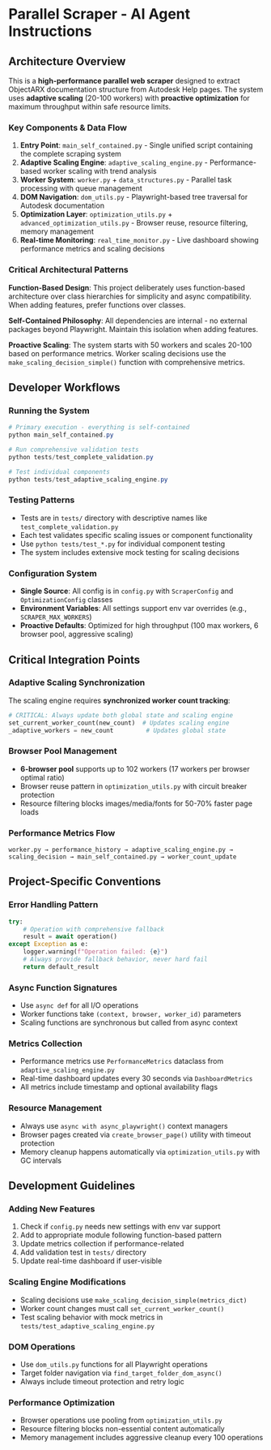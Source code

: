 # Parallel Scraper - AI Agent Instructions

## Architecture Overview

This is a **high-performance parallel web scraper** designed to extract ObjectARX documentation structure from Autodesk Help pages. The system uses **adaptive scaling** (20-100 workers) with **proactive optimization** for maximum throughput within safe resource limits.

### Key Components & Data Flow

1. **Entry Point**: `main_self_contained.py` - Single unified script containing the complete scraping system
2. **Adaptive Scaling Engine**: `adaptive_scaling_engine.py` - Performance-based worker scaling with trend analysis
3. **Worker System**: `worker.py` + `data_structures.py` - Parallel task processing with queue management
4. **DOM Navigation**: `dom_utils.py` - Playwright-based tree traversal for Autodesk documentation
5. **Optimization Layer**: `optimization_utils.py` + `advanced_optimization_utils.py` - Browser reuse, resource filtering, memory management
6. **Real-time Monitoring**: `real_time_monitor.py` - Live dashboard showing performance metrics and scaling decisions

### Critical Architectural Patterns

**Function-Based Design**: This project deliberately uses function-based architecture over class hierarchies for simplicity and async compatibility. When adding features, prefer functions over classes.

**Self-Contained Philosophy**: All dependencies are internal - no external packages beyond Playwright. Maintain this isolation when adding features.

**Proactive Scaling**: The system starts with 50 workers and scales 20-100 based on performance metrics. Worker scaling decisions use the `make_scaling_decision_simple()` function with comprehensive metrics.

## Developer Workflows

### Running the System
```powershell
# Primary execution - everything is self-contained
python main_self_contained.py

# Run comprehensive validation tests
python tests/test_complete_validation.py

# Test individual components
python tests/test_adaptive_scaling_engine.py
```

### Testing Patterns
- Tests are in `tests/` directory with descriptive names like `test_complete_validation.py`
- Each test validates specific scaling issues or component functionality
- Use `python tests/test_*.py` for individual component testing
- The system includes extensive mock testing for scaling decisions

### Configuration System
- **Single Source**: All config is in `config.py` with `ScraperConfig` and `OptimizationConfig` classes
- **Environment Variables**: All settings support env var overrides (e.g., `SCRAPER_MAX_WORKERS`)
- **Proactive Defaults**: Optimized for high throughput (100 max workers, 6 browser pool, aggressive scaling)

## Critical Integration Points

### Adaptive Scaling Synchronization
The scaling engine requires **synchronized worker count tracking**:
```python
# CRITICAL: Always update both global state and scaling engine
set_current_worker_count(new_count)  # Updates scaling engine
_adaptive_workers = new_count         # Updates global state
```

### Browser Pool Management
- **6-browser pool** supports up to 102 workers (17 workers per browser optimal ratio)
- Browser reuse pattern in `optimization_utils.py` with circuit breaker protection
- Resource filtering blocks images/media/fonts for 50-70% faster page loads

### Performance Metrics Flow
```
worker.py → performance_history → adaptive_scaling_engine.py → scaling_decision → main_self_contained.py → worker_count_update
```

## Project-Specific Conventions

### Error Handling Pattern
```python
try:
    # Operation with comprehensive fallback
    result = await operation()
except Exception as e:
    logger.warning(f"Operation failed: {e}")
    # Always provide fallback behavior, never hard fail
    return default_result
```

### Async Function Signatures
- Use `async def` for all I/O operations
- Worker functions take `(context, browser, worker_id)` parameters
- Scaling functions are synchronous but called from async context

### Metrics Collection
- Performance metrics use `PerformanceMetrics` dataclass from `adaptive_scaling_engine.py`
- Real-time dashboard updates every 30 seconds via `DashboardMetrics`
- All metrics include timestamp and optional availability flags

### Resource Management
- Always use `async with async_playwright()` context managers
- Browser pages created via `create_browser_page()` utility with timeout protection
- Memory cleanup happens automatically via `optimization_utils.py` with GC intervals

## Development Guidelines

### Adding New Features
1. Check if `config.py` needs new settings with env var support
2. Add to appropriate module following function-based pattern  
3. Update metrics collection if performance-related
4. Add validation test in `tests/` directory
5. Update real-time dashboard if user-visible

### Scaling Engine Modifications
- Scaling decisions use `make_scaling_decision_simple(metrics_dict)` 
- Worker count changes must call `set_current_worker_count()`
- Test scaling behavior with mock metrics in `tests/test_adaptive_scaling_engine.py`

### DOM Operations
- Use `dom_utils.py` functions for all Playwright operations
- Target folder navigation via `find_target_folder_dom_async()`
- Always include timeout protection and retry logic

### Performance Optimization
- Browser operations use pooling from `optimization_utils.py`
- Resource filtering blocks non-essential content automatically
- Memory management includes aggressive cleanup every 100 operations
